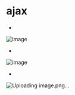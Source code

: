 # ajax

-
![image](https://user-images.githubusercontent.com/54789601/113532375-26366000-9606-11eb-90de-a887472bbcb2.png)

-

![image](https://user-images.githubusercontent.com/54789601/113532378-2898ba00-9606-11eb-9e21-b26ad6abeb5e.png)



-
![Uploading image.png…]()
